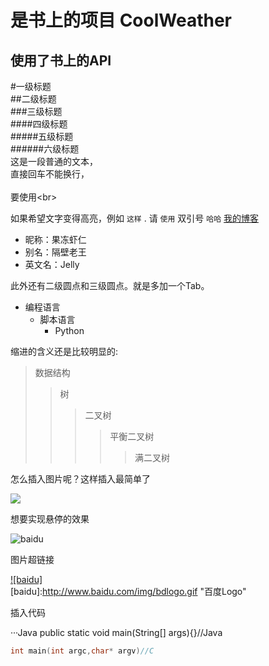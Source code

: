﻿是书上的项目 CoolWeather
====
使用了书上的API  
-------
#一级标题  
##二级标题  
###三级标题  
####四级标题  
#####五级标题  
######六级标题  
这是一段普通的文本，  
直接回车不能换行，<br>  
要使用\<br>  

如果希望文字变得高亮，例如 `这样` . 请 `使用` 双引号 `哈哈`
[我的博客](http://blog.csdn.net/guodongxiaren "悬停显示")

* 昵称：果冻虾仁  
* 别名：隔壁老王  
* 英文名：Jelly 

此外还有二级圆点和三级圆点。就是多加一个Tab。

* 编程语言  
    * 脚本语言  
        * Python 
	
缩进的含义还是比较明显的:	
>数据结构  
>>树  
>>>二叉树  
>>>>平衡二叉树  
>>>>>满二叉树 

怎么插入图片呢？这样插入最简单了

![](http://www.baidu.com/img/bdlogo.gif)  

想要实现悬停的效果

![baidu](http://www.baidu.com/img/bdlogo.gif "百度logo")  

图片超链接

[![baidu]](http://baidu.com)  
[baidu]:http://www.baidu.com/img/bdlogo.gif "百度Logo" 

插入代码

···Java
public static void main(String[] args){}//Java

```C
int main(int argc,char* argv)//C



